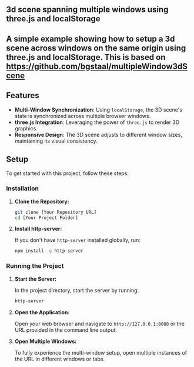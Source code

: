 ## 3d scene spanning multiple windows using three.js and localStorage

A simple example showing how to setup a 3d scene across windows on the same origin using three.js and localStorage. 
This is based on https://github.com/bgstaal/multipleWindow3dScene
---

## Features

- **Multi-Window Synchronization**: Using `localStorage`, the 3D scene's state is synchronized across multiple browser windows.
- **three.js Integration**: Leveraging the power of `three.js` to render 3D graphics.
- **Responsive Design**: The 3D scene adjusts to different window sizes, maintaining its visual consistency.

## Setup

To get started with this project, follow these steps:

### Installation

1. **Clone the Repository:**

   ```bash
   git clone [Your Repository URL]
   cd [Your Project Folder]
   ```

2. **Install http-server:**

   If you don't have `http-server` installed globally, run:

   ```bash
   npm install -g http-server
   ```

### Running the Project

1. **Start the Server:**

   In the project directory, start the server by running:

   ```bash
   http-server
   ```

2. **Open the Application:**

   Open your web browser and navigate to `http://127.0.0.1:8080` or the URL provided in the command line output.

3. **Open Multiple Windows:**

   To fully experience the multi-window setup, open multiple instances of the URL in different windows or tabs.
